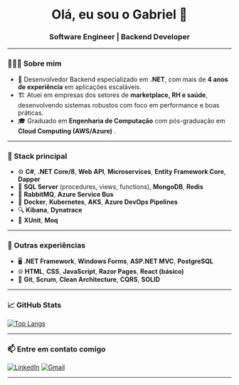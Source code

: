 <h1 align="center">Olá, eu sou o Gabriel 👋</h1>
<h3 align="center">Software Engineer | Backend Developer

---

### 👨🏻‍💻 Sobre mim

- 🔧 Desenvolvedor Backend especializado em **.NET**, com mais de **4 anos de experiência** em aplicações escaláveis.
- 🏗️ Atuei em empresas dos setores de **marketplace, RH e saúde**, desenvolvendo sistemas robustos com foco em performance e boas práticas.
- 🎓 Graduado em **Engenharia de Computação** com pós-graduação em **Cloud Computing (AWS/Azure)** .

---

### 💼 Stack principal

- ⚙️ **C#**, **.NET Core/8**, **Web API**, **Microservices**, **Entity Framework Core**, **Dapper**
- 🐘 **SQL Server** (procedures, views, functions), **MongoDB**, **Redis**
- 🐇 **RabbitMQ**, **Azure Service Bus**
- 🐳 **Docker**, **Kubernetes**, **AKS**, **Azure DevOps Pipelines**
- 🔍 **Kibana**, **Dynatrace**
- 🧪 **XUnit**, **Moq**

---

### 🧠 Outras experiências

- 🖥️ **.NET Framework**, **Windows Forms**, **ASP.NET MVC**, **PostgreSQL**
- 🌐 **HTML**, **CSS**, **JavaScript**, **Razor Pages**, **React (básico)**
- 🔧 **Git**, **Scrum**, **Clean Architecture**, **CQRS**, **SOLID**

---

### 📈 GitHub Stats

[![Top Langs](https://github-readme-stats.vercel.app/api/top-langs/?username=garodriguesfs10&theme=tokyonight&hide_border=false&include_all_commits=true&count_private=true&layout=compact)](https://github.com/garodriguesfs10)

---

### 📫 Entre em contato comigo

[![LinkedIn](https://img.shields.io/badge/-Gabriel%20Rodrigues-blue?style=for-the-badge&logo=Linkedin&logoColor=white&link=https://www.linkedin.com/in/gabrielrodriguesro/)](https://www.linkedin.com/in/gabrielrodriguesro/)
[![Gmail](https://img.shields.io/badge/-garodriguesfs10@gmail.com-c14438?style=for-the-badge&logo=Gmail&logoColor=white)](mailto:garodriguesfs10@gmail.com)

---

